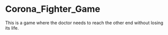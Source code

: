 # Corona_Fighter_Game

This is a game where the doctor needs to reach the other end without losing its life.
